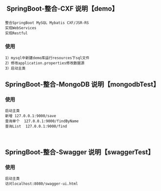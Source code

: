 
##  SpringBoot-整合-CXF 说明【demo】

### 
    整合SpringBoot MySQL Mybatis CXF/JSR-RS 
    实现WebServices
    实现Restful     
###  使用 
    1）mysql中新建demo库运行resources下sql文件
    2）修改application.properties修改数据源
    3）启动主类

##  SpringBoot-整合-MongoDB 说明【mongodbTest】

###  使用
    启动主类
    新增 127.0.0.1:9000/save
    查询单个  127.0.0.1:9000/findByName
    查询List  127.0.0.1:9000/find

    
##  SpringBoot-整合-Swagger 说明【swaggerTest】

###  使用

	启动主类
	访问localhost:8080/swagger-ui.html
